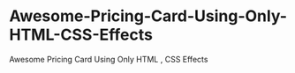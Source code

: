 # Awesome-Pricing-Card-Using-Only-HTML-CSS-Effects
Awesome Pricing Card Using Only HTML , CSS Effects
